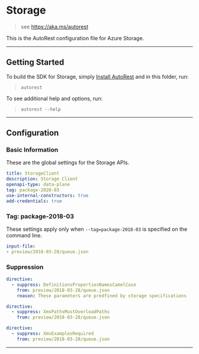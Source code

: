 # Storage

> see https://aka.ms/autorest

This is the AutoRest configuration file for Azure Storage.


---
## Getting Started
To build the SDK for Storage, simply [Install AutoRest](https://aka.ms/autorest/install) and in this folder, run:

> `autorest`

To see additional help and options, run:

> `autorest --help`
---

## Configuration



### Basic Information
These are the global settings for the Storage APIs.

``` yaml
title: StorageClient
description: Storage Client
openapi-type: data-plane
tag: package-2020-03
use-internal-constructors: true
add-credentials: true
```

### Tag: package-2018-03

These settings apply only when `--tag=package-2018-03` is specified on the command line.

``` yaml $(tag) == 'package-2018-03'
input-file:
- preview/2018-03-28/queue.json
```

### Suppression
``` yaml
directive:
  - suppress: DefinitionsPropertiesNamesCamelCase
    from: preview/2018-03-28/queue.json
    reason: These parameters are predfined by storage specifications 
```

``` yaml
directive:
  - suppress: XmsPathsMustOverloadPaths
    from: preview/2018-03-28/queue.json
```

``` yaml
directive:
  - suppress: XmsExamplesRequired
    from: preview/2018-03-28/queue.json
```
---
